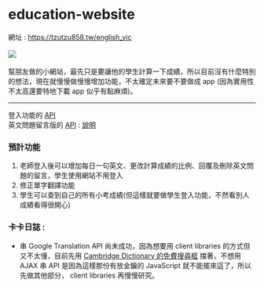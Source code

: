 # education-website
網址 : https://tzutzu858.tw/english_vic
<br>
<br>
![](https://i.imgur.com/R8vJHSZ.png)<br>
<br>
幫朋友做的小網站，最先只是要讓他的學生計算一下成績，所以目前沒有什麼特別的想法，現在就慢慢做慢慢增加功能，不太確定未來要不要做成 app (因為實用性不太高還要特地下載 app 似乎有點麻煩)。<br>
*******
登入功能的 [API](https://github.com/tzutzu858/education-website/blob/main/api_login.php) <br>
英文問題留言版的 [API](https://tzutzu858.tw/json/api_comments.php) : [說明](https://github.com/tzutzu858/API-Server-practice-SPA/blob/main/README.md)<br>

### 預計功能
1. 老師登入後可以增加每日一句英文、更改計算成績的比例、回覆及刪除英文問題的留言，學生使用網站不用登入
2. 修正單字翻譯功能
3. 學生可以查到自己的所有小考成績(但這樣就要做學生登入功能，不然看別人成績看得很開心)

### 卡卡日誌 : 
* 串 Google Translation API 尚未成功，因為想要用 client libraries 的方式但又不太懂，目前先用 [Cambridge Dictionary 的免費搜尋框](https://dictionary.cambridge.org/zht/freesearch.html) 擋著，不想用 AJAX 串 API 是因為這樣那份有放金鑰的 JavaScript 就不能擺來這了，所以先做其他部分， client libraries 再慢慢研究。
